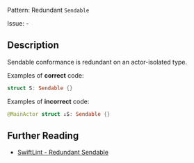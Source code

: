 Pattern: Redundant `Sendable`

Issue: -

## Description

Sendable conformance is redundant on an actor-isolated type.

Examples of **correct** code:

```swift
struct S: Sendable {}
```

Examples of **incorrect** code:

```swift
@MainActor struct ↓S: Sendable {}
```

## Further Reading

* [SwiftLint - Redundant Sendable](https://realm.github.io/SwiftLint/redundant_sendable.html)